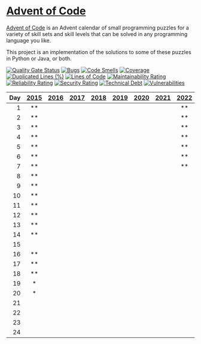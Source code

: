 # [Advent of Code](https://adventofcode.com/)
[Advent of Code](https://adventofcode.com/) is an Advent calendar of small programming puzzles for a variety of skill sets and skill levels that can be solved in any programming language you like.

This project is an implementation of the solutions to some of these puzzles in Python or Java, or both.

[![Quality Gate Status](https://sonarcloud.io/api/project_badges/measure?project=aksh3ll_AoC&metric=alert_status)](https://sonarcloud.io/summary/new_code?id=aksh3ll_AoC)
[![Bugs](https://sonarcloud.io/api/project_badges/measure?project=aksh3ll_AoC&metric=bugs)](https://sonarcloud.io/summary/new_code?id=aksh3ll_AoC)
[![Code Smells](https://sonarcloud.io/api/project_badges/measure?project=aksh3ll_AoC&metric=code_smells)](https://sonarcloud.io/summary/new_code?id=aksh3ll_AoC)
[![Coverage](https://sonarcloud.io/api/project_badges/measure?project=aksh3ll_AoC&metric=coverage)](https://sonarcloud.io/summary/new_code?id=aksh3ll_AoC)
[![Duplicated Lines (%)](https://sonarcloud.io/api/project_badges/measure?project=aksh3ll_AoC&metric=duplicated_lines_density)](https://sonarcloud.io/summary/new_code?id=aksh3ll_AoC)
[![Lines of Code](https://sonarcloud.io/api/project_badges/measure?project=aksh3ll_AoC&metric=ncloc)](https://sonarcloud.io/summary/new_code?id=aksh3ll_AoC)
[![Maintainability Rating](https://sonarcloud.io/api/project_badges/measure?project=aksh3ll_AoC&metric=sqale_rating)](https://sonarcloud.io/summary/new_code?id=aksh3ll_AoC)
[![Reliability Rating](https://sonarcloud.io/api/project_badges/measure?project=aksh3ll_AoC&metric=reliability_rating)](https://sonarcloud.io/summary/new_code?id=aksh3ll_AoC)
[![Security Rating](https://sonarcloud.io/api/project_badges/measure?project=aksh3ll_AoC&metric=security_rating)](https://sonarcloud.io/summary/new_code?id=aksh3ll_AoC)
[![Technical Debt](https://sonarcloud.io/api/project_badges/measure?project=aksh3ll_AoC&metric=sqale_index)](https://sonarcloud.io/summary/new_code?id=aksh3ll_AoC)
[![Vulnerabilities](https://sonarcloud.io/api/project_badges/measure?project=aksh3ll_AoC&metric=vulnerabilities)](https://sonarcloud.io/summary/new_code?id=aksh3ll_AoC)

| Day | [2015](./2015) | [2016](./2016) | [2017](./2017) | [2018](./2018) | [2019](./2019) | [2020](./2020) | [2021](./2021) | [2022](./2022) | [2023](./2023) | [2024](./2024) |
|----:|:--------------:|:--------------:|:--------------:|:--------------:|:--------------:|:--------------:|:--------------:|:--------------:|:--------------:|:--------------:|
|   1 |       **       |                |                |                |                |                |                |       **       |       **       |       **       |
|   2 |       **       |                |                |                |                |                |                |       **       |       **       |       **       |
|   3 |       **       |                |                |                |                |                |                |       **       |       **       |       **       |
|   4 |       **       |                |                |                |                |                |                |       **       |       **       |       **       |
|   5 |       **       |                |                |                |                |                |                |       **       |       *        |       **       |
|   6 |       **       |                |                |                |                |                |                |       **       |       **       |       **       |
|   7 |       **       |                |                |                |                |                |                |       **       |                |       **       |
|   8 |       **       |                |                |                |                |                |                |                |       **       |       **       |
|   9 |       **       |                |                |                |                |                |                |                |       **       |       **       |
|  10 |       **       |                |                |                |                |                |                |                |       **       |       **       |
|  11 |       **       |                |                |                |                |                |                |                |       **       |       **       |
|  12 |       **       |                |                |                |                |                |                |                |       *        |       **       |
|  13 |       **       |                |                |                |                |                |                |                |       *        |       **       |
|  14 |       **       |                |                |                |                |                |                |                |       **       |       **       |
|  15 |                |                |                |                |                |                |                |                |       **       |       **       |
|  16 |       **       |                |                |                |                |                |                |                |       **       |       *        |
|  17 |       **       |                |                |                |                |                |                |                |                |       *        |
|  18 |       **       |                |                |                |                |                |                |                |       **       |       **       |
|  19 |       *        |                |                |                |                |                |                |                |       *        |       *        |
|  20 |       *        |                |                |                |                |                |                |                |                |       *        |
|  21 |                |                |                |                |                |                |                |                |                |                |
|  22 |                |                |                |                |                |                |                |                |                |       **       |
|  23 |                |                |                |                |                |                |                |                |                |       *        |
|  24 |                |                |                |                |                |                |                |                |                |       *        |
